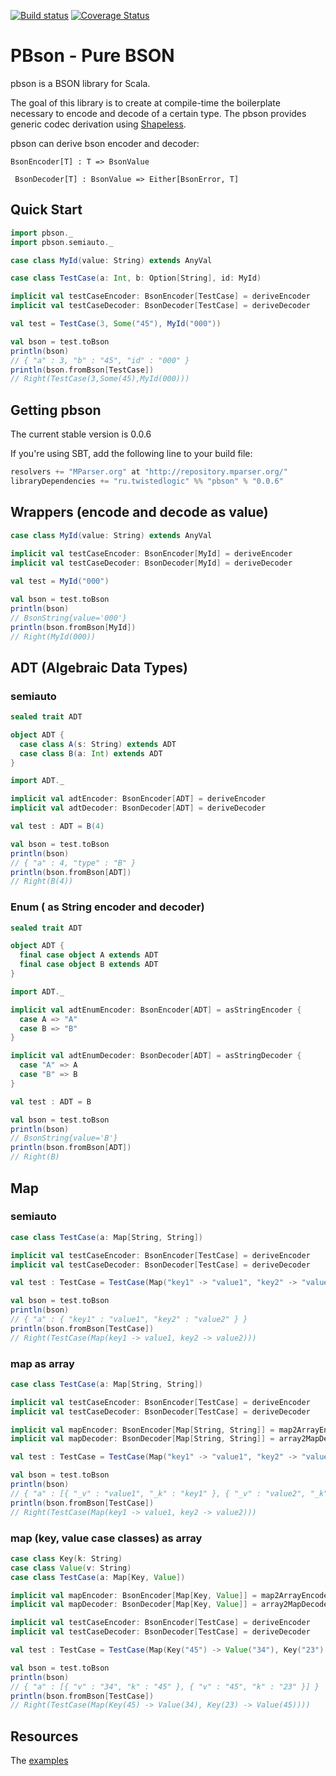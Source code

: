 
[![Build status](https://img.shields.io/circleci/project/github/EvgeneKiiski/pbson.svg?style=flat)](https://circleci.com/gh/EvgeneKiiski/pbson/tree/dev)
[![Coverage Status](https://coveralls.io/repos/github/EvgeneKiiski/pbson/badge.svg?branch=dev)](https://coveralls.io/github/EvgeneKiiski/pbson?branch=dev)

# PBson - Pure BSON

pbson is a BSON library for Scala.

The goal of this library is to create at compile-time the boilerplate necessary to encode and decode of a certain type.
The pbson provides generic codec derivation using [Shapeless](https://github.com/milessabin/shapeless).    

pbson can derive bson encoder and decoder:

``` BsonEncoder[T] : T => BsonValue ```

``` BsonDecoder[T] : BsonValue => Either[BsonError, T]```

## Quick Start

```scala
import pbson._
import pbson.semiauto._

case class MyId(value: String) extends AnyVal

case class TestCase(a: Int, b: Option[String], id: MyId)

implicit val testCaseEncoder: BsonEncoder[TestCase] = deriveEncoder
implicit val testCaseDecoder: BsonDecoder[TestCase] = deriveDecoder

val test = TestCase(3, Some("45"), MyId("000"))

val bson = test.toBson
println(bson)
// { "a" : 3, "b" : "45", "id" : "000" }
println(bson.fromBson[TestCase])
// Right(TestCase(3,Some(45),MyId(000)))
```

## Getting pbson

The current stable version is 0.0.6

If you're using SBT, add the following line to your build file:

```scala
resolvers += "MParser.org" at "http://repository.mparser.org/"
libraryDependencies += "ru.twistedlogic" %% "pbson" % "0.0.6"
```

## Wrappers (encode and decode as value)
```scala
case class MyId(value: String) extends AnyVal
  
implicit val testCaseEncoder: BsonEncoder[MyId] = deriveEncoder
implicit val testCaseDecoder: BsonDecoder[MyId] = deriveDecoder

val test = MyId("000")

val bson = test.toBson
println(bson)
// BsonString{value='000'}
println(bson.fromBson[MyId])
// Right(MyId(000))
```

## ADT (Algebraic Data Types)

### semiauto
```scala
sealed trait ADT

object ADT {
  case class A(s: String) extends ADT
  case class B(a: Int) extends ADT
}

import ADT._

implicit val adtEncoder: BsonEncoder[ADT] = deriveEncoder
implicit val adtDecoder: BsonDecoder[ADT] = deriveDecoder

val test : ADT = B(4)

val bson = test.toBson
println(bson)
// { "a" : 4, "type" : "B" }
println(bson.fromBson[ADT])
// Right(B(4))
```
### Enum ( as String encoder and decoder)
```scala
sealed trait ADT

object ADT {
  final case object A extends ADT
  final case object B extends ADT
}

import ADT._

implicit val adtEnumEncoder: BsonEncoder[ADT] = asStringEncoder {
  case A => "A"
  case B => "B"
}

implicit val adtEnumDecoder: BsonDecoder[ADT] = asStringDecoder {
  case "A" => A
  case "B" => B
}

val test : ADT = B

val bson = test.toBson
println(bson)
// BsonString{value='B'}
println(bson.fromBson[ADT])
// Right(B)
```

## Map
### semiauto
```scala
case class TestCase(a: Map[String, String])

implicit val testCaseEncoder: BsonEncoder[TestCase] = deriveEncoder
implicit val testCaseDecoder: BsonDecoder[TestCase] = deriveDecoder

val test : TestCase = TestCase(Map("key1" -> "value1", "key2" -> "value2"))

val bson = test.toBson
println(bson)
// { "a" : { "key1" : "value1", "key2" : "value2" } }
println(bson.fromBson[TestCase])
// Right(TestCase(Map(key1 -> value1, key2 -> value2)))
```
### map as array
```scala
case class TestCase(a: Map[String, String])

implicit val testCaseEncoder: BsonEncoder[TestCase] = deriveEncoder
implicit val testCaseDecoder: BsonDecoder[TestCase] = deriveDecoder

implicit val mapEncoder: BsonEncoder[Map[String, String]] = map2ArrayEncoder
implicit val mapDecoder: BsonDecoder[Map[String, String]] = array2MapDecoder

val test : TestCase = TestCase(Map("key1" -> "value1", "key2" -> "value2"))

val bson = test.toBson
println(bson)
// { "a" : [{ "_v" : "value1", "_k" : "key1" }, { "_v" : "value2", "_k" : "key2" }] }
println(bson.fromBson[TestCase])
// Right(TestCase(Map(key1 -> value1, key2 -> value2)))
```

### map (key, value case classes) as array
```scala
case class Key(k: String)
case class Value(v: String)
case class TestCase(a: Map[Key, Value])

implicit val mapEncoder: BsonEncoder[Map[Key, Value]] = map2ArrayEncoder
implicit val mapDecoder: BsonDecoder[Map[Key, Value]] = array2MapDecoder

implicit val testCaseEncoder: BsonEncoder[TestCase] = deriveEncoder
implicit val testCaseDecoder: BsonDecoder[TestCase] = deriveDecoder

val test : TestCase = TestCase(Map(Key("45") -> Value("34"), Key("23") -> Value("45")))

val bson = test.toBson
println(bson)
// { "a" : [{ "v" : "34", "k" : "45" }, { "v" : "45", "k" : "23" }] }
println(bson.fromBson[TestCase])
// Right(TestCase(Map(Key(45) -> Value(34), Key(23) -> Value(45))))
```

## Resources

The [examples](https://github.com/EvgeneKiiski/pbson/blob/master/examples/src/main/scala/pbson/examples/)



